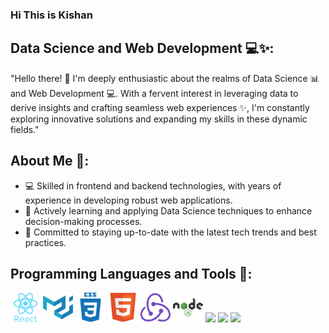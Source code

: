 ### Hi This is Kishan

## Data Science and Web Development 💻✨:

"Hello there! 👋 I'm deeply enthusiastic about the realms of Data Science 📊 and Web Development 💻. With a fervent interest in leveraging data to derive insights and crafting seamless web experiences ✨, I'm constantly exploring innovative solutions and expanding my skills in these dynamic fields."

## About Me 👤:

- 💻 Skilled in frontend and backend technologies, with years of experience in developing robust web applications.
- 🌟 Actively learning and applying Data Science techniques to enhance decision-making processes.
- 🚀 Committed to staying up-to-date with the latest tech trends and best practices.

## Programming Languages and Tools 🔧:
<img src="https://github.com/devicons/devicon/raw/master/icons/react/react-original-wordmark.svg" width="48">
<img src="https://github.com/devicons/devicon/raw/master/icons/materialui/materialui-original.svg" width="48">
<img src="https://github.com/devicons/devicon/raw/master/icons/css3/css3-plain-wordmark.svg" width="48">
<img src="https://github.com/devicons/devicon/raw/master/icons/html5/html5-original.svg" width="48">
<img src="https://github.com/devicons/devicon/raw/master/icons/redux/redux-original.svg" width="48">
<img src="https://github.com/devicons/devicon/raw/master/icons/nodejs/nodejs-original-wordmark.svg" width="48">
<img src="https://camo.githubusercontent.com/a13ca5b988ada41839ebe4f88455e63419a1b56fcb5eda207794cd1649a61d2c/68747470733a2f2f7777772e766563746f726c6f676f2e7a6f6e652f6c6f676f732f676574706f73746d616e2f676574706f73746d616e2d69636f6e2e737667" width="48">
<img src="https://www.svgrepo.com/show/376344/python.svg" width="48">
<img src="https://upload.wikimedia.org/wikipedia/commons/1/1b/R_logo.svg" width="48">






<!--
**kishaan22/kishaan22** is a ✨ _special_ ✨ repository because its `README.md` (this file) appears on your GitHub profile.

Here are some ideas to get you started:

- 🔭 I’m currently working on ...
- 🌱 I’m currently learning ...
- 👯 I’m looking to collaborate on ...
- 🤔 I’m looking for help with ...
- 💬 Ask me about ...
- 📫 How to reach me: ...
- 😄 Pronouns: ...
- ⚡ Fun fact: ...
-->
